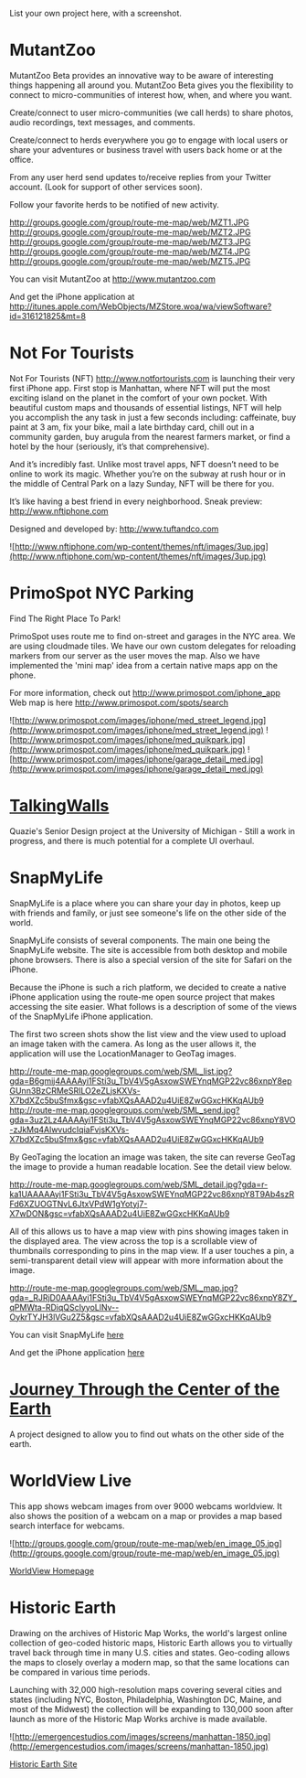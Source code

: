 List your own project here, with a screenshot.

# MutantZoo #

MutantZoo Beta provides an innovative way to be aware of interesting things happening all around you. MutantZoo Beta gives you the flexibility to connect to micro-communities of interest how, when, and where you want.

Create/connect to user micro-communities (we call herds) to share photos, audio recordings, text messages, and comments.

Create/connect to herds everywhere you go to engage with local users or share your adventures or business travel with users back home or at the office.

From any user herd send updates to/receive replies from your Twitter account. (Look for support of other services soon).

Follow your favorite herds to be notified of new activity.

http://groups.google.com/group/route-me-map/web/MZT1.JPG
http://groups.google.com/group/route-me-map/web/MZT2.JPG
http://groups.google.com/group/route-me-map/web/MZT3.JPG
http://groups.google.com/group/route-me-map/web/MZT4.JPG
http://groups.google.com/group/route-me-map/web/MZT5.JPG

You can visit MutantZoo at http://www.mutantzoo.com

And get the iPhone application at http://itunes.apple.com/WebObjects/MZStore.woa/wa/viewSoftware?id=316121825&mt=8

# Not For Tourists #

Not For Tourists (NFT) http://www.notfortourists.com is launching their very first iPhone app. First stop is Manhattan, where NFT will put the most exciting island on the planet in the comfort of your own pocket. With beautiful custom maps and thousands of essential listings, NFT will help you accomplish the any task in just a few seconds including: caffeinate, buy paint at 3 am, fix your bike, mail a late birthday card, chill out in a community garden, buy arugula from the nearest farmers market, or find a hotel by the hour (seriously, it’s that comprehensive).

And it’s incredibly fast. Unlike most travel apps, NFT doesn’t need to be online to work its magic. Whether you’re on the subway at rush hour or in the middle of Central Park on a lazy Sunday, NFT will be there for you.

It’s like having a best friend in every neighborhood. Sneak preview: http://www.nftiphone.com

Designed and developed by: http://www.tuftandco.com

![http://www.nftiphone.com/wp-content/themes/nft/images/3up.jpg](http://www.nftiphone.com/wp-content/themes/nft/images/3up.jpg)

# PrimoSpot NYC Parking #

Find The Right Place To Park!

PrimoSpot uses route me to find on-street and garages in the NYC area.  We are using cloudmade tiles.  We have our own custom delegates for reloading markers from our server as the user moves the map.  Also we have implemented the 'mini map' idea from a certain native maps app on the phone.

For more information, check out http://www.primospot.com/iphone_app
Web map is here http://www.primospot.com/spots/search

![http://www.primospot.com/images/iphone/med_street_legend.jpg](http://www.primospot.com/images/iphone/med_street_legend.jpg)
![http://www.primospot.com/images/iphone/med_quikpark.jpg](http://www.primospot.com/images/iphone/med_quikpark.jpg)
![http://www.primospot.com/images/iphone/garage_detail_med.jpg](http://www.primospot.com/images/iphone/garage_detail_med.jpg)

# [TalkingWalls](http://code.quazie.net/talkingwalls/) #

Quazie's Senior Design project at the University of Michigan - Still a work in progress, and there is much potential for a complete UI overhaul.

# SnapMyLife #

SnapMyLife is a place where you can share your day in photos, keep up with friends and family, or just see someone's life on the other side of the world.

SnapMyLife consists of several components. The main one being the SnapMyLife website. The site is accessible from both desktop and mobile phone browsers. There is also a special version of the site for Safari on the iPhone.

Because the iPhone is such a rich platform, we decided to create a native iPhone application using the route-me open source project that makes accessing the site easier. What follows is a description of some of the views of the SnapMyLife iPhone application.

The first two screen shots show the list view and the view used to upload an image taken with the camera. As long as the user allows it, the application will use the LocationManager to GeoTag images.

http://route-me-map.googlegroups.com/web/SML_list.jpg?gda=B6gmij4AAAAyi1FSti3u_TbV4V5gAsxowSWEYnqMGP22vc86xnpY8epGUnn3BzCRMeSRILO2eZLjsKXVs-X7bdXZc5buSfmx&gsc=vfabXQsAAAD2u4UiE8ZwGGxcHKKqAUb9 http://route-me-map.googlegroups.com/web/SML_send.jpg?gda=3uz2Lz4AAAAyi1FSti3u_TbV4V5gAsxowSWEYnqMGP22vc86xnpY8VO-zJkMq4AlwvudcIqiaFvjsKXVs-X7bdXZc5buSfmx&gsc=vfabXQsAAAD2u4UiE8ZwGGxcHKKqAUb9

By GeoTaging the location an image was taken, the site can reverse GeoTag the image to provide a human readable location. See the detail view below.

http://route-me-map.googlegroups.com/web/SML_detail.jpg?gda=r-ka1UAAAAAyi1FSti3u_TbV4V5gAsxowSWEYnqMGP22vc86xnpY8T9Ab4szRFd6XZUOGTNvL6JtxVPdW1gYotyj7-X7wDON&gsc=vfabXQsAAAD2u4UiE8ZwGGxcHKKqAUb9

All of this allows us to have a map view with pins showing images taken in the displayed area. The view across the top is a scrollable view of thumbnails corresponding to pins in the map view. If a user touches a pin, a semi-transparent detail view will appear with more information about the image.

http://route-me-map.googlegroups.com/web/SML_map.jpg?gda=_RJRjD0AAAAyi1FSti3u_TbV4V5gAsxowSWEYnqMGP22vc86xnpY8ZY_qPMWta-RDiqQScIyyoLlNv--OykrTYJH3lVGu2Z5&gsc=vfabXQsAAAD2u4UiE8ZwGGxcHKKqAUb9

You can visit SnapMyLife [here](http://www.snapmylife.com)

And get the iPhone application [here](http://itunes.apple.com/WebObjects/MZStore.woa/wa/viewSoftware?id=284016143&mt=8)

# [Journey Through the Center of the Earth](http://code.quazie.net/journey/) #

A project designed to allow you to find out whats on the other side of the earth.

# WorldView Live #

This app shows webcam images from over 9000 webcams worldview. It also shows the position of a webcam on a map or provides a map based search interface for webcams.

![http://groups.google.com/group/route-me-map/web/en_image_05.jpg](http://groups.google.com/group/route-me-map/web/en_image_05.jpg)

[WorldView Homepage](http://www.worldviewmobileapp.com/)

# Historic Earth #

Drawing on the archives of Historic Map Works, the world's largest online collection of geo-coded historic maps, Historic Earth allows you to virtually travel back through time in many U.S. cities and states. Geo-coding allows the maps to closely overlay a modern map, so that the same locations can be compared in various time periods.

Launching with 32,000 high-resolution maps covering several cities and states (including NYC, Boston, Philadelphia, Washington DC, Maine, and most of the Midwest) the collection will be expanding to 130,000 soon after launch as more of the Historic Map Works archive is made available.

![http://emergencestudios.com/images/screens/manhattan-1850.jpg](http://emergencestudios.com/images/screens/manhattan-1850.jpg)

[Historic Earth Site](http://emergencestudios.com/historicearth)